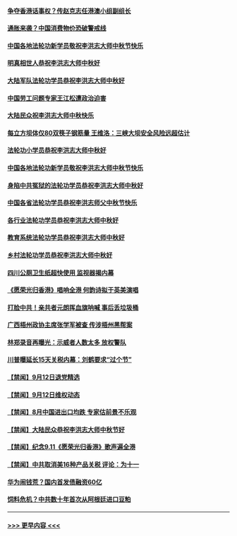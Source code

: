 #### [争夺香港话事权？传赵克志任港澳小组副组长](../pages/prog204/a102664073.md?t=09131622) 
#### [通胀来袭？中国消费物价恐破警戒线](../pages/prog204/a102664108.md?t=09131622) 
#### [中国各地法轮功新学员敬祝李洪志大师中秋节快乐](../pages/prog204/a102663998.md?t=09131622) 
#### [明真相世人恭祝李洪志大师中秋好](../pages/prog204/a102663983.md?t=09131622) 
#### [大陆军队法轮功学员恭祝李洪志大师中秋好](../pages/prog204/a102663933.md?t=09131622) 
#### [中国劳工问题专家王江松遭政治迫害](../pages/prog204/a102663905.md?t=09131622) 
#### [大陆民众祝李洪志大师中秋快乐](../pages/prog204/a102663897.md?t=09131622) 
#### [每立方坝体仅80双筷子钢筋量 王维洛：三峡大坝安全风险远超估计](../pages/prog204/a102663439.md?t=09131622) 
#### [法轮功小学员恭祝李洪志大师中秋好](../pages/prog204/a102663865.md?t=09131622) 
#### [中国各地法轮功新学员敬祝李洪志大师中秋节快乐](../pages/prog204/a102663848.md?t=09131622) 
#### [身陷中共冤狱的法轮功学员恭祝李洪志大师中秋好](../pages/prog204/a102663837.md?t=09131622) 
#### [中国各省法轮功学员恭祝李洪志师父中秋节快乐](../pages/prog204/a102663771.md?t=09131622) 
#### [各行业法轮功学员恭祝李洪志大师中秋好](../pages/prog204/a102663808.md?t=09131622) 
#### [教育系统法轮功学员恭祝李洪志大师中秋好](../pages/prog204/a102663804.md?t=09131622) 
#### [乡村法轮功学员恭祝李洪志大师中秋好](../pages/prog204/a102663827.md?t=09131622) 
#### [四川公厕卫生纸超快使用 监视器揭内幕](../pages/prog204/a102663739.md?t=09131622) 
#### [《愿荣光归香港》唱响全港 何韵诗拟于英美演唱](../pages/prog204/a102663736.md?t=09131622) 
#### [打脸中共！亲共者元朗挥血旗呐喊 事后丢垃圾桶](../pages/prog204/a102663711.md?t=09131622) 
#### [广西梧州政协主席张学军被查  传涉梧州黑帮案](../pages/prog204/a102663713.md?t=09131622) 
#### [林郑录音再曝光：示威者人数太多 放权警队](../pages/prog204/a102663698.md?t=09131622) 
#### [川普曝延长15天关税内幕：刘鹤要求“过个节”](../pages/prog204/a102663663.md?t=09131622) 
#### [【禁闻】9月12日退党精选](../pages/prog204/a102663630.md?t=09131622) 
#### [【禁闻】9月12日维权动态](../pages/prog204/a102663632.md?t=09131622) 
#### [【禁闻】8月中国进出口均跌 专家估前景不乐观](../pages/prog204/a102663588.md?t=09131622) 
#### [【禁闻】大陆民众恭祝李洪志大师中秋节好](../pages/prog204/a102663555.md?t=09131622) 
#### [【禁闻】纪念9.11《愿荣光归香港》歌声遍全港](../pages/prog204/a102663523.md?t=09131622) 
#### [【禁闻】中共取消美16种产品关税 评论：为十一](../pages/prog204/a102663514.md?t=09131622) 
#### [华为闹钱荒？国内首发债融资60亿](../pages/prog204/a102663485.md?t=09131622) 
#### [饲料危机？中共数十年首次从阿根廷进口豆粕](../pages/prog204/a102663476.md?t=09131622) 

----
#### [ >>> 更早内容 <<< ](../indexes/prog204-earlier.md)

